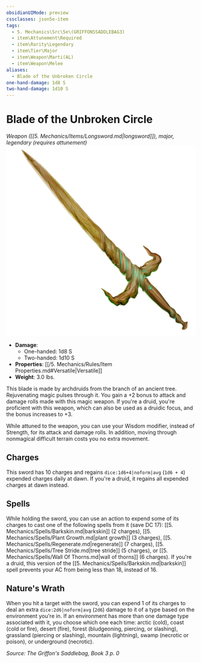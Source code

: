 ```yaml
---
obsidianUIMode: preview
cssclasses: json5e-item
tags:
  - 5. Mechanics\Src\5e\(GRIFFONSSADDLEBAG3)
  - item\Attunement\Required
  - item\Rarity\Legendary
  - item\Tier\Major
  - item\Weapon\Marti(AL)
  - item\Weapon\Melee
aliases:
  - Blade of the Unbroken Circle
one-hand-damage: 1d8 S
two-hand-damage: 1d10 S
---
```

# Blade of the Unbroken Circle
*Weapon ([[5. Mechanics/Items/Longsword.md\|longsword]]), major, legendary (requires attunement)*  
![](https://raw.githubusercontent.com/TheGiddyLimit/homebrew-img/main/img/GriffonsSaddlebag3/Blade-of-the-Unbroken-Circle.webp#right)  

- **Damage**:
  - One-handed: 1d8 S
  - Two-handed: 1d10 S
- **Properties**: [[/5. Mechanics/Rules/Item Properties.md#Versatile\|Versatile]]
- **Weight**: 3.0 lbs.

This blade is made by archdruids from the branch of an ancient tree. Rejuvenating magic pulses through it. You gain a +2 bonus to attack and damage rolls made with this magic weapon. If you're a druid, you're proficient with this weapon, which can also be used as a druidic focus, and the bonus increases to +3.

While attuned to the weapon, you can use your Wisdom modifier, instead of Strength, for its attack and damage rolls. In addition, moving through nonmagical difficult terrain costs you no extra movement.

## Charges

This sword has 10 charges and regains `dice:1d6+4|noform|avg` (`1d6 + 4`) expended charges daily at dawn. If you're a druid, it regains all expended charges at dawn instead.

## Spells

While holding the sword, you can use an action to expend some of its charges to cast one of the following spells from it (save DC 17): [[5. Mechanics/Spells/Barkskin.md\|barkskin]] (2 charges), [[5. Mechanics/Spells/Plant Growth.md\|plant growth]] (3 charges), [[5. Mechanics/Spells/Regenerate.md\|regenerate]] (7 charges), [[5. Mechanics/Spells/Tree Stride.md\|tree stride]] (5 charges), or [[5. Mechanics/Spells/Wall Of Thorns.md\|wall of thorns]] (6 charges). If you're a druid, this version of the [[5. Mechanics/Spells/Barkskin.md\|barkskin]] spell prevents your AC from being less than 18, instead of 16.

## Nature's Wrath

When you hit a target with the sword, you can expend 1 of its charges to deal an extra `dice:2d6|noform|avg` (`2d6`) damage to it of a type based on the environment you're in. If an environment has more than one damage type associated with it, you choose which one each time: arctic (cold), coast (cold or fire), desert (fire), forest (bludgeoning, piercing, or slashing), grassland (piercing or slashing), mountain (lightning), swamp (necrotic or poison), or underground (necrotic).

*Source: The Griffon's Saddlebag, Book 3 p. 0*
